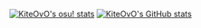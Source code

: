 [![KiteOvO's osu! stats](https://osu-sig.vercel.app/card?user=Man297&mode=std&lang=en&blur=6&animation=true&hue=200)]([https://github.com](https://github.com/solstice23/osu-stats-signature))
[![KiteOvO's GitHub stats](https://github-readme-stats.vercel.app/api?username=KiteOvO)](https://github.com/KiteOvO/)
